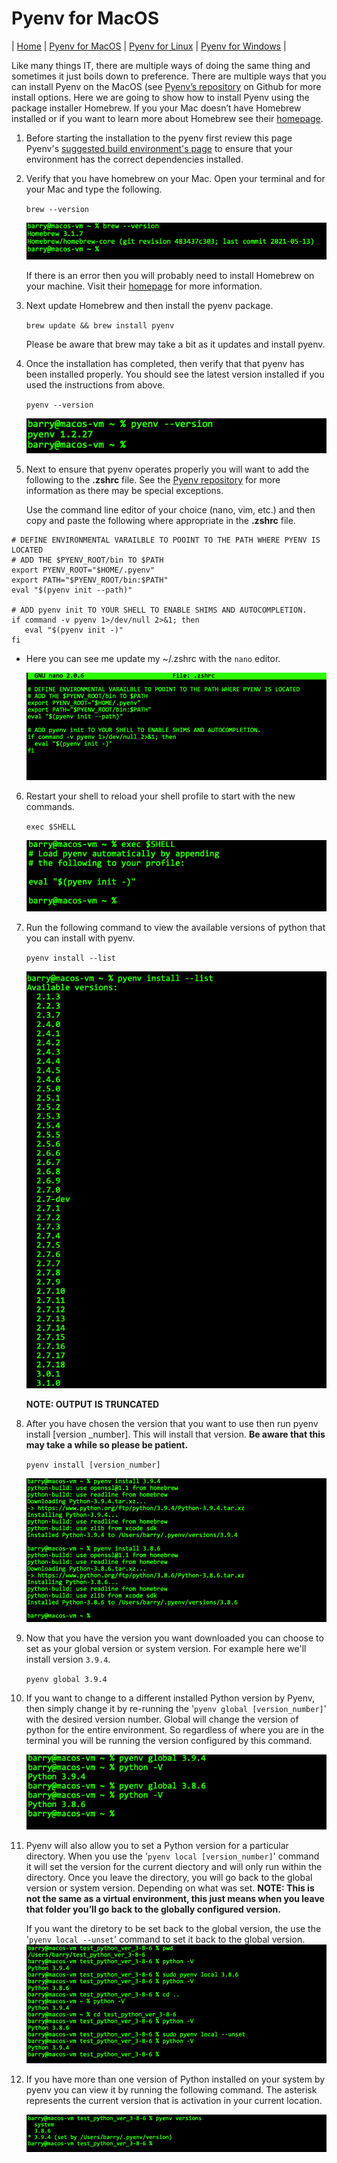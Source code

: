 # Pyenv for MacOS
| [Home](README.md) | [Pyenv for MacOS](pyenv-for-macos.md) | [Pyenv for Linux](pyenv-for-linux.md) | [Pyenv for Windows](pyenv-for-windows.md) |

Like many things IT, there are multiple ways of doing the same thing and sometimes it just boils down to preference. There are multiple ways that you can install Pyenv on the MacOS (see [Pyenv’s repository](https://github.com/pyenv/pyenv) on Github for more install options. Here we are going to show how to install Pyenv using the package installer Homebrew. If you your Mac doesn’t have Homebrew installed or if you want to learn more about Homebrew see their [homepage](https://brew.sh/).

1. Before starting the installation to the pyenv first review this page Pyenv's [suggested build environment's page](https://github.com/pyenv/pyenv/wiki#suggested-build-environment) to ensure that your environment has the correct dependencies installed.
   
2. Verify that you have homebrew on your Mac. Open your terminal and for your Mac and type the following.
   
   `brew --version`

   ![Output of 'brew --version'](assets/screenshots/macos/step2.png)

   If there is an error then you will probably need to install Homebrew on your machine. Visit their [homepage](https://brew.sh) for more information.

3. Next update Homebrew and then install the pyenv package.
   
   `brew update && brew install pyenv`

   Please be aware that brew may take a bit as it updates and install pyenv.

4. Once the installation has completed, then verify that that pyenv has been installed properly. You should see the latest version installed if you used the instructions from above.
   
   `pyenv --version`

   ![Output of 'pyenv --version'](assets/screenshots/macos/step4.png)

5. Next to ensure that pyenv operates properly you will want to add the following to the **.zshrc** file. See the [Pyenv repository](https://github.com/pyenv/pyenv) for more information as there may be special exceptions.
   
   Use the command line editor of your choice (nano, vim, etc.) and then copy and paste the following where appropriate in the **.zshrc** file.
~~~
# DEFINE ENVIRONMENTAL VARAILBLE TO POOINT TO THE PATH WHERE PYENV IS LOCATED
# ADD THE $PYENV_ROOT/bin TO $PATH
export PYENV_ROOT="$HOME/.pyenv"
export PATH="$PYENV_ROOT/bin:$PATH"
eval "$(pyenv init --path)"
 
# ADD pyenv init TO YOUR SHELL TO ENABLE SHIMS AND AUTOCOMPLETION.
if command -v pyenv 1>/dev/null 2>&1; then
   eval "$(pyenv init -)"
fi
~~~

- Here you can see me update my ~/.zshrc with the `nano` editor.

  ![Screenshot of .zshrc configuration](assets/screenshots/macos/step5.png)

6. Restart your shell to reload your shell profile to start with the new commands.
   
   `exec $SHELL`
   
   ![Screenshot of reloading the shell](assets/screenshots/macos/step6.png)

7. Run the following command to view the available versions of python that you can install with pyenv.
   
   `pyenv install --list`

   ![Screenshot of viewing 'pyenv install --list'](assets/screenshots/macos/step7.png)
   
   **NOTE: OUTPUT IS TRUNCATED**

8. After you have chosen the version that you want to use then run pyenv install [version _number]. This will install that version. **Be aware that this may take a while so please be patient.**
   
   `pyenv install [version_number]`

   ![Screenshot of the output of installing Python with Pyenv](assets/screenshots/macos/step8.png)

9. Now that you have the version you want downloaded you can choose to set as your global version or system version. For example here we'll install version `3.9.4`.
   
   `pyenv global 3.9.4`

10. If you want to change to a different installed Python version by Pyenv, then simply change it by re-running the '`pyenv global [version_number]`' with the desired version number. Global will change the version of python for the entire environment. So regardless of where you are in the terminal you will be running the version configured by this command.
    
    ![Screenshot of the output of switching the global python version](assets/screenshots/macos/step10.png)
    
11. Pyenv will also allow you to set a Python version for a particular directory. When you use the '`pyenv local [version_number]`' command it will set the version for the current diectory and will only run within the directory. Once you leave the directory, you will go back to the global version or system version. Depending on what was set. **NOTE: This is not the same as a virtual environment, this just means when you leave that folder you’ll go back to the globally configured version.** 
    
    If you want the diretory to be set back to the global version, the use the '`pyenv local --unset`' command to set it back to the global version.
    ![Screenshot of the output of pyenv local](assets/screenshots/macos/setp11.png)
    

12. If you have more than one version of Python installed on your system by pyenv you can view it by running the following command. The asterisk represents the current version that is activation in your current location.
    
    ![Screenshot of the output of 'pyenv versions'](assets/screenshots/macos/step12.png)